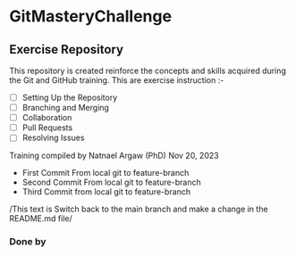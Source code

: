 # GitMasteryChallenge
## Exercise Repository
This repository is created reinforce the concepts and skills acquired during the Git and GitHub training. This are exercise instruction :- 
- [ ] Setting Up the Repository
- [ ] Branching and Merging
- [ ] Collaboration
- [ ] Pull Requests
- [ ] Resolving Issues

Training compiled by Natnael Argaw (PhD)
Nov 20, 2023

* First Commit From local git to feature-branch
* Second Commit From local git to feature-branch
* Third Commit from local git to feature-branch

/This text is Switch back to the main branch and make a change in the README.md file/ 
### Done by

